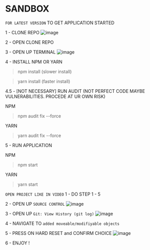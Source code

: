 # SANDBOX
 
`FOR LATEST VERSION`
TO GET APPLICATION STARTED 

1 - CLONE REPO
![image](https://user-images.githubusercontent.com/70980498/171043819-fc5a8c12-35ab-4a75-b1bc-21752e3bff3e.png)

2 - OPEN CLONE REPO

3 - OPEN UP TERMINAL
![image](https://user-images.githubusercontent.com/70980498/171044111-df243a41-64b2-4c25-b327-50e452fa6b6d.png)

4 - INSTALL NPM OR YARN
 > npm install    (slower install)
 
 > yarn install   (faster install)

4.5 - [NOT NECESSARY] RUN AUDIT (NOT PERFECT CODE MAYBE VULNERABILITIES. PROCEDE AT UR OWN RISK)
 
 NPM
  > npm audit fix --force
  
 YARN
  > yarn audit fix --force
  

5 - RUN APPLICATION
 
 NPM
  > npm start
  
 YARN
  > yarn start
  


`OPEN PROJECT LIKE IN VIDEO`
1 - DO STEP 1 - 5

2 - OPEN UP `SOURCE CONTROL`
![image](https://user-images.githubusercontent.com/70980498/171046471-7571ff04-bbf1-419b-952f-bb4927b8ad96.png)

3 - OPEN UP `Git: View History (git log)`
![image](https://user-images.githubusercontent.com/70980498/171046652-d7c65304-40d1-4250-9738-d48843a26b2b.png)

4 - NAVIGATE TO `added moveable/modifiyable objects`

5 - PRESS ON HARD RESET and CONFIRM CHOICE
![image](https://user-images.githubusercontent.com/70980498/171046886-404e9ea9-9436-4422-934b-1247b21a5665.png)

6 - ENJOY !
